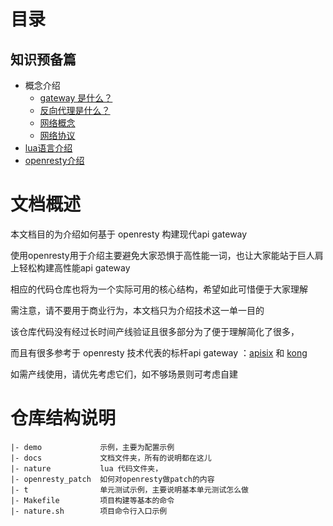 # 目录

## 知识预备篇

* 概念介绍
    - [gateway 是什么？](prepare/gateway.md)
    - [反向代理是什么？](prepare/reverse_proxy.md)
    - [网络概念]()
    - [网络协议]()
* [lua语言介绍]()
* [openresty介绍]()

# 文档概述

本文档目的为介绍如何基于 openresty 构建现代api gateway

使用openresty用于介绍主要避免大家恐惧于高性能一词，也让大家能站于巨人肩上轻松构建高性能api gateway

相应的代码仓库也将为一个实际可用的核心结构，希望如此可惜便于大家理解

需注意，请不要用于商业行为，本文档只为介绍技术这一单一目的

该仓库代码没有经过长时间产线验证且很多部分为了便于理解简化了很多，

而且有很多参考于 openresty 技术代表的标杆api gateway ：[apisix](https://github.com/apache/apisix) 和 [kong](https://github.com/Kong/kong)

如需产线使用，请优先考虑它们，如不够场景则可考虑自建

# 仓库结构说明
```
|- demo             示例，主要为配置示例
|- docs             文档文件夹，所有的说明都在这儿
|- nature           lua 代码文件夹，
|- openresty_patch  如何对openresty做patch的内容
|- t                单元测试示例，主要说明基本单元测试怎么做
|- Makefile         项目构建等基本的命令
|- nature.sh        项目命令行入口示例
```